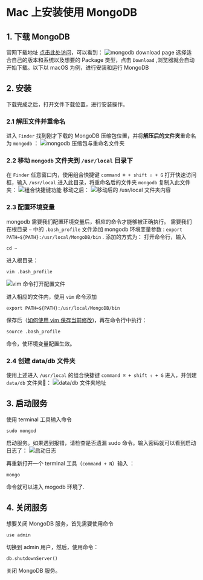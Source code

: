 # Mac 上安装使用 MongoDB
## 1. 下载 MongoDB
官网下载地址 [点击此处访问](https://www.mongodb.com/download-center/community?jmp=nav)，可以看到：
![mongodb download page](https://raw.githubusercontent.com/FrankWang1991/images/master/ajcDdg.png)
选择适合自己的版本和系统以及想要的 Package 类型，点击 `Download` ,浏览器就会自动开始下载。以下以 macOS 为例，进行安装和运行 MongoDB
## 2. 安装
下载完成之后，打开文件下载位置，进行安装操作。
### 2.1 解压文件并重命名

进入 `Finder` 找到刚才下载的 MongoDB 压缩包位置，并将**解压后的文件夹**重命名为 `mongodb` ：
![mongodb 压缩包与重命名文件夹](https://raw.githubusercontent.com/FrankWang1991/images/master/ccNPa2.png) 
### 2.2 移动 `mongodb` 文件夹到 `/usr/local` 目录下
在 `Finder` 任意窗口内，使用组合快捷键 `command ⌘ + shift ⇧ + G`  打开快速访问框，输入 `/usr/local` 进入此目录，将重命名后的文件夹 `mongodb` 复制入此文件夹：
![组合快捷键功能](https://raw.githubusercontent.com/FrankWang1991/images/master/niSY1G.png)
移动之后：
![移动后的 /usr/local 文件夹内容](https://raw.githubusercontent.com/FrankWang1991/images/master/YNQufr.png)
### 2.3 配置环境变量
mongodb 需要我们配置环境变量后，相应的命令才能够被正确执行。
需要我们在根目录 `~` 中的 `.bash_profile` 文件添加 mongodb 环境变量参数 :
`export PATH=${PATH}:/usr/local/MongoDB/bin` .
添加的方式为：
打开命令行，输入
``` command
cd ~
```
进入根目录：
``` command
vim .bash_profile
```
![vim 命令打开配置文件](https://raw.githubusercontent.com/FrankWang1991/images/master/BSqbnu.png)

进入相应的文件内，使用 `vim` 命令添加
``` command
export PATH=${PATH}:/usr/local/MongoDB/bin
```
保存后（[如何使用 vim 保存当前修改](https://www.jianshu.com/p/0009bf462f15))，再在命令行中执行：
``` command
source .bash_profile
```
命令，使环境变量配置生效。  
### 2.4 创建 data/db 文件夹
使用上述进入 `/usr/local` 的组合快捷键  `command ⌘ + shift ⇧ + G`   进入，并创建 `data/db` 文件夹📁：
![data/db 文件夹地址](https://raw.githubusercontent.com/FrankWang1991/images/master/T3gxc0.png) 
## 3. 启动服务  

使用 terminal 工具输入命令 
``` command 
sudo mongod
``` 
启动服务。如果遇到报错，请检查是否遗漏 sudo 命令。输入密码就可以看到启动日志了：
![启动日志](https://raw.githubusercontent.com/FrankWang1991/images/master/Ws21OS.png) 

再重新打开一个 terminal 工具（`command + N`）输入 ：
``` command  
mongo
``` 
命令就可以进入 mogodb 环境了.
## 4. 关闭服务
想要关闭 MongoDB 服务，首先需要使用命令 
``` command 
use admin
``` 
切换到 admin 用户，然后，使用命令：
``` command
db.shutdownServer()
``` 
关闭 MongoDB 服务。
<!--stackedit_data:
eyJoaXN0b3J5IjpbMTgzNTM3NTkwMCwxMzgxOTQ1MTQzXX0=
-->